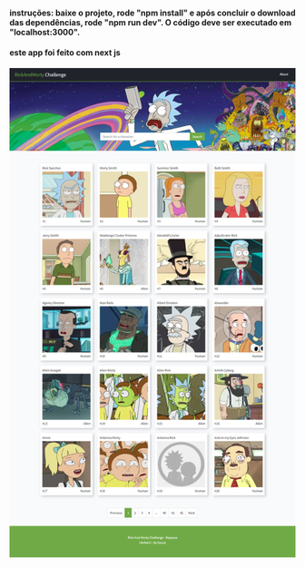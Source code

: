 

#### instruções: baixe o projeto, rode "npm install" e após concluir o download das dependências, rode "npm run dev". O código deve ser executado em "localhost:3000".

#### este app foi feito com next js

<img src="https://raw.githubusercontent.com/herbertizidro/frontend-challenge/main/screencapture-localhost-3000-2022-06-25-00_41_27.png">
